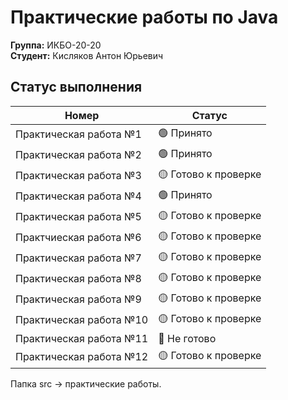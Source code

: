 # Практические работы по Java 
**Группа:** ИКБО-20-20 <br>
**Студент:** Кисляков Антон Юрьевич
 
**Статус выполнения**
---
Номер          |  Статус
-----------------------------|----------------------
Практическая работа №1   | 🟢 Принято
Практическая работа №2   | 🟢 Принято
Практическая работа №3   | 🟡 Готово к проверке
Практическая работа №4   | 🟢 Принято
Практическая работа №5   | 🟡 Готово к проверке
Практчиеская работа №6   | 🟡 Готово к проверке
Практическая работа №7   | 🟡 Готово к проверке
Практическая работа №8   | 🟡 Готово к проверке
Практическая работа №9   | 🟡 Готово к проверке
Практическая работа №10  | 🟡 Готово к проверке
Практическая работа №11  | 🔴 Не готово
Практическая работа №12  | 🟡 Готово к проверке

Папка src -> практические работы.
